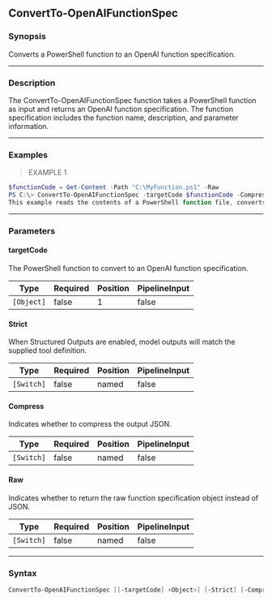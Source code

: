 ConvertTo-OpenAIFunctionSpec
----------------------------

### Synopsis
Converts a PowerShell function to an OpenAI function specification.

---

### Description

The ConvertTo-OpenAIFunctionSpec function takes a PowerShell function as input and returns an OpenAI function specification. The function specification includes the function name, description, and parameter information.

---

### Examples
> EXAMPLE 1

```PowerShell
$functionCode = Get-Content -Path "C:\MyFunction.ps1" -Raw
PS C:\> ConvertTo-OpenAIFunctionSpec -targetCode $functionCode -Compress
This example reads the contents of a PowerShell function file, converts the function to an OpenAI function specification, and returns the specification as compressed JSON.
```

---

### Parameters
#### **targetCode**
The PowerShell function to convert to an OpenAI function specification.

|Type      |Required|Position|PipelineInput|
|----------|--------|--------|-------------|
|`[Object]`|false   |1       |false        |

#### **Strict**
When Structured Outputs are enabled, model outputs will match the supplied tool definition.

|Type      |Required|Position|PipelineInput|
|----------|--------|--------|-------------|
|`[Switch]`|false   |named   |false        |

#### **Compress**
Indicates whether to compress the output JSON.

|Type      |Required|Position|PipelineInput|
|----------|--------|--------|-------------|
|`[Switch]`|false   |named   |false        |

#### **Raw**
Indicates whether to return the raw function specification object instead of JSON.

|Type      |Required|Position|PipelineInput|
|----------|--------|--------|-------------|
|`[Switch]`|false   |named   |false        |

---

### Syntax
```PowerShell
ConvertTo-OpenAIFunctionSpec [[-targetCode] <Object>] [-Strict] [-Compress] [-Raw] [<CommonParameters>]
```
